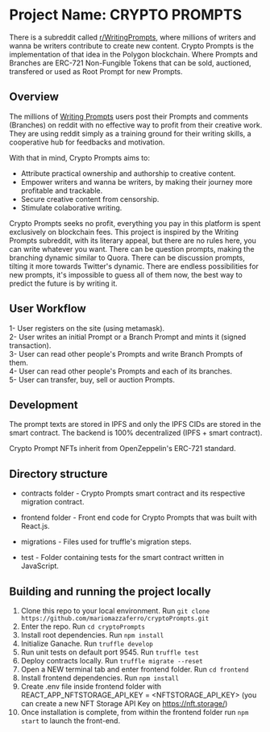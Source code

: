 # Project Name: CRYPTO PROMPTS

There is a subreddit called <a href="https://www.reddit.com/r/WritingPrompts/">r/WritingPrompts</a>, where millions of writers and wanna be writers contribute to create new content. Crypto Prompts is the implementation of that idea in the Polygon blockchain. Where Prompts and Branches are ERC-721 Non-Fungible Tokens that can be sold, auctioned, transfered or used as Root Prompt for new Prompts.


## Overview

The millions of <a href="https://www.reddit.com/r/WritingPrompts/">Writing Prompts</a> users post their Prompts and comments (Branches) on reddit with no effective way to profit from their creative work. They are using reddit simply as a training ground for their writing skills, a cooperative hub for feedbacks and motivation.

With that in mind, Crypto Prompts aims to:
- Attribute practical ownership and authorship to creative content.
- Empower writers and wanna be writers, by making their journey more profitable and trackable.
- Secure creative content from censorship.
- Stimulate colaborative writing.

Crypto Prompts seeks no profit, everything you pay in this platform is spent exclusively on blockchain fees. This project is inspired by the Writing Prompts subreddit, with its literary appeal, but there are no rules here, you can write whatever you want. There can be question prompts, making the branching dynamic similar to Quora. There can be discussion prompts, tilting it more towards Twitter's dynamic. There are endless possibilities for new prompts, it's impossible to guess all of them now, the best way to predict the future is by writing it.


## User Workflow

1- User registers on the site (using metamask).<br/>
2- User writes an initial Prompt or a Branch Prompt and mints it (signed transaction).<br/>
3- User can read other people's Prompts and write Branch Prompts of them.<br/>
4- User can read other people's Prompts and each of its branches.<br/>
5- User can transfer, buy, sell or auction Prompts.<br/>


## Development

The prompt texts are stored in IPFS and only the IPFS CIDs are stored in the smart contract. The backend is 100% decentralized (IPFS + smart contract).

Crypto Prompt NFTs inherit from OpenZeppelin's ERC-721 standard.


## Directory structure

- contracts folder - Crypto Prompts smart contract and its respective migration contract.

- frontend folder - Front end code for Crypto Prompts that was built with React.js.

- migrations - Files used for truffle's migration steps.

- test - Folder containing tests for the smart contract written in JavaScript.


## Building and running the project locally

1. Clone this repo to your local environment. Run `git clone https://github.com/mariomazzaferro/cryptoPrompts.git`
2. Enter the repo. Run `cd cryptoPrompts`
3. Install root dependencies. Run `npm install`
4. Initialize Ganache. Run `truffle develop`
5. Run unit tests on default port 9545. Run `truffle test`
6. Deploy contracts locally. Run `truffle migrate --reset`
7. Open a NEW terminal tab and enter frontend folder. Run `cd frontend`
8. Install frontend dependencies. Run `npm install`
9. Create .env file inside frontend folder with REACT_APP_NFTSTORAGE_API_KEY = <NFTSTORAGE_API_KEY> (you can create a new NFT Storage API Key on <a href="https://nft.storage/">https://nft.storage/</a>)
10. Once installation is complete, from within the frontend folder run `npm start` to launch the front-end.
